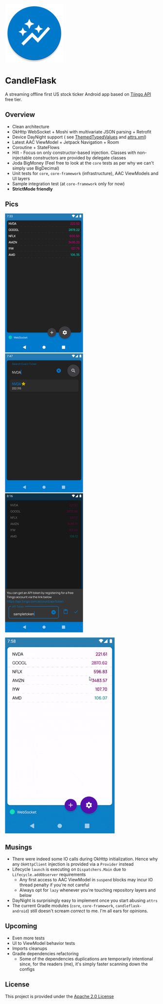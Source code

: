 ![LOGO](candleflask-android/src/main/res/mipmap-xxxhdpi/ic_launcher_round.png)

# CandleFlask

A streaming offline first US stock ticker Android app based on
[Tiingo API](https://api.tiingo.com/) free tier.

## Overview

- Clean architecture
- OkHttp WebSocket + Moshi with multivariate JSON parsing + Retrofit
- Device DayNight support (
  see [ThemedTypedValues](candleflask-android/src/main/java/com/candleflask/android/ui/ThemedTypedValues.kt)
  and [attrs.xml](candleflask-android/src/main/res/values/attrs.xml))
- Latest AAC ViewModel + Jetpack Navigation + Room
- Coroutine + StateFlows
- Hilt - Focus on only constructor-based injection. Classes with non-injectable constructors are provided by delegate
  classes
- Joda BigMoney (Feel free to look at the `core` tests as per why we can't simply use BigDecimal)
- Unit tests for `core`, `core-framework` (infrastructure), AAC ViewModels and UI layers
- Sample integration test (at `core-framework` only for now)
- **StrictMode friendly**

## Pics

<img src="/graphics/home-night.png" width="256" /> <img src="/graphics/search-night.png" width="256" /> <img src="/graphics/settings-night.png" width="256" />

<img src="/graphics/daynight-switch.gif" width="360" />

## Musings

- There were indeed some IO calls during OkHttp initialization. Hence why any `OkHttpClient` injection is provided via
  a `Provider` instead
- Lifecycle `launch` is executing on  `Dispatchers.Main` due to `Lifecycle.addObserver` requirements
    - Any first access to AAC ViewModel in `suspend` blocks may incur IO thread penalty if you're not careful
    - Always opt for `lazy` whenever you're touching repository layers and below
- DayNight is surprisingly easy to implement once you start abusing `attrs`
- The current Gradle modules (`core`, `core-framework`, `candleflask-android`) still doesn't scream *correct* to me. I'm
  all ears for opinions.

## Upcoming

- Even more tests
- UI to ViewModel behavior tests
- Imports cleanups
- Gradle dependencies refactoring
    - Some of the dependencies duplications are temporarily intentional since, for the readers (me), it's simply faster
      scanning down the configs

## License

This project is provided under the [Apache 2.0 License](LICENSE.md)